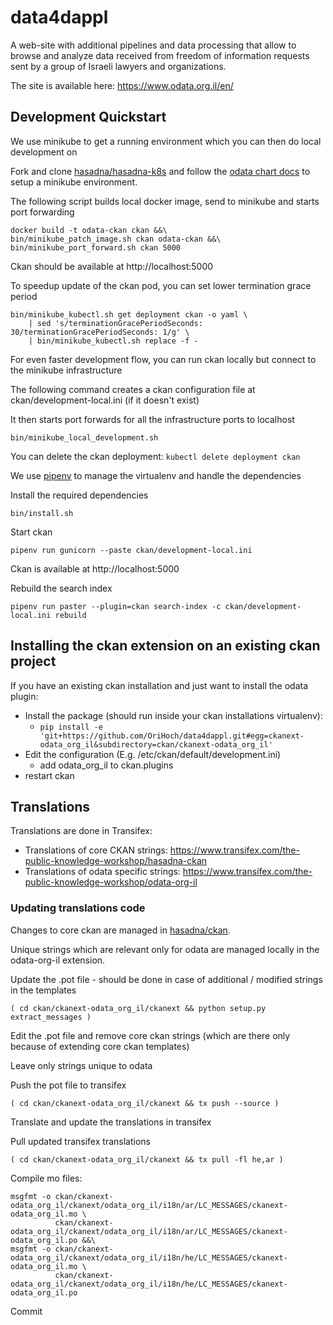 # data4dappl

A web-site with additional pipelines and data processing that allow to browse and analyze data received from freedom of information requests sent by a group of Israeli lawyers and organizations.

The site is available here: https://www.odata.org.il/en/

## Development Quickstart

We use minikube to get a running environment which you can then do local development on

Fork and clone [hasadna/hasadna-k8s](https://github.com/hasadna/hasadna-k8s) and follow the [odata chart docs](https://github.com/hasadna/hasadna-k8s/blob/master/charts-external/odata/README.md) to setup a minikube environment.

The following script builds local docker image, send to minikube and starts port forwarding

```
docker build -t odata-ckan ckan &&\
bin/minikube_patch_image.sh ckan odata-ckan &&\
bin/minikube_port_forward.sh ckan 5000
```

Ckan should be available at http://localhost:5000

To speedup update of the ckan pod, you can set lower termination grace period

```
bin/minikube_kubectl.sh get deployment ckan -o yaml \
    | sed 's/terminationGracePeriodSeconds: 30/terminationGracePeriodSeconds: 1/g' \
    | bin/minikube_kubectl.sh replace -f -
```

For even faster development flow, you can run ckan locally but connect to the minikube infrastructure

The following command creates a ckan configuration file at ckan/development-local.ini (if it doesn't exist)

It then starts port forwards for all the infrastructure ports to localhost

```
bin/minikube_local_development.sh
```

You can delete the ckan deployment: `kubectl delete deployment ckan`

We use [pipenv](https://docs.pipenv.org/) to manage the virtualenv and handle the dependencies

Install the required dependencies

```
bin/install.sh
```

Start ckan

```
pipenv run gunicorn --paste ckan/development-local.ini
```

Ckan is available at http://localhost:5000

Rebuild the search index

```
pipenv run paster --plugin=ckan search-index -c ckan/development-local.ini rebuild
```

## Installing the ckan extension on an existing ckan project

If you have an existing ckan installation and just want to install the odata plugin:

* Install the package (should run inside your ckan installations virtualenv):
  * `pip install -e 'git+https://github.com/OriHoch/data4dappl.git#egg=ckanext-odata_org_il&subdirectory=ckan/ckanext-odata_org_il'`
* Edit the configuration (E.g. /etc/ckan/default/development.ini)
  * add odata_org_il to ckan.plugins
* restart ckan

## Translations

Translations are done in Transifex:

* Translations of core CKAN strings: https://www.transifex.com/the-public-knowledge-workshop/hasadna-ckan
* Translations of odata specific strings: https://www.transifex.com/the-public-knowledge-workshop/odata-org-il

### Updating translations code

Changes to core ckan are managed in [hasadna/ckan](https://github.com/hasadna/ckan).

Unique strings which are relevant only for odata are managed locally in the odata-org-il extension.

Update the .pot file - should be done in case of additional / modified strings in the templates

```
( cd ckan/ckanext-odata_org_il/ckanext && python setup.py extract_messages )
```

Edit the .pot file and remove core ckan strings (which are there only because of extending core ckan templates)

Leave only strings unique to odata

Push the pot file to transifex

```
( cd ckan/ckanext-odata_org_il/ckanext && tx push --source )
```

Translate and update the translations in transifex

Pull updated transifex translations

```
( cd ckan/ckanext-odata_org_il/ckanext && tx pull -fl he,ar )
```

Compile mo files:

```
msgfmt -o ckan/ckanext-odata_org_il/ckanext/odata_org_il/i18n/ar/LC_MESSAGES/ckanext-odata_org_il.mo \
          ckan/ckanext-odata_org_il/ckanext/odata_org_il/i18n/ar/LC_MESSAGES/ckanext-odata_org_il.po &&\
msgfmt -o ckan/ckanext-odata_org_il/ckanext/odata_org_il/i18n/he/LC_MESSAGES/ckanext-odata_org_il.mo \
          ckan/ckanext-odata_org_il/ckanext/odata_org_il/i18n/he/LC_MESSAGES/ckanext-odata_org_il.po
```

Commit
